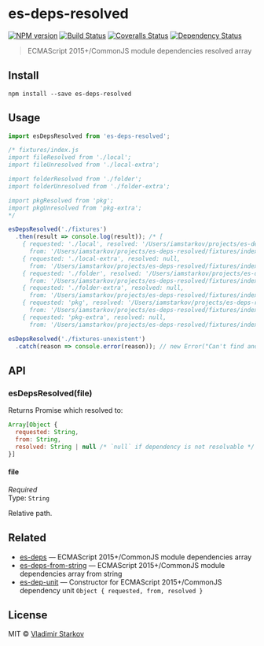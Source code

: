 # es-deps-resolved

[![NPM version][npm-image]][npm-url]
[![Build Status][travis-image]][travis-url]
[![Coveralls Status][coveralls-image]][coveralls-url]
[![Dependency Status][depstat-image]][depstat-url]

> ECMAScript 2015+/CommonJS module dependencies resolved array

## Install

    npm install --save es-deps-resolved

## Usage

```js
import esDepsResolved from 'es-deps-resolved';

/* fixtures/index.js
import fileResolved from './local';
import fileUnresolved from './local-extra';

import folderResolved from './folder';
import folderUnresolved from './folder-extra';

import pkgResolved from 'pkg';
import pkgUnresolved from 'pkg-extra';
*/

esDepsResolved('./fixtures')
  .then(result => console.log(result)); /* [
    { requested: './local', resolved: '/Users/iamstarkov/projects/es-deps-resolved/fixtures/local.js'
      from: '/Users/iamstarkov/projects/es-deps-resolved/fixtures/index.js' },
    { requested: './local-extra', resolved: null,
      from: '/Users/iamstarkov/projects/es-deps-resolved/fixtures/index.js' },
    { requested: './folder', resolved: '/Users/iamstarkov/projects/es-deps-resolved/fixtures/folder/index.js',
      from: '/Users/iamstarkov/projects/es-deps-resolved/fixtures/index.js' },
    { requested: './folder-extra', resolved: null,
      from: '/Users/iamstarkov/projects/es-deps-resolved/fixtures/index.js' },
    { requested: 'pkg', resolved: '/Users/iamstarkov/projects/es-deps-resolved/fixtures/node_modules/pkg/index.js',
      from: '/Users/iamstarkov/projects/es-deps-resolved/fixtures/index.js' },
    { requested: 'pkg-extra', resolved: null,
      from: '/Users/iamstarkov/projects/es-deps-resolved/fixtures/index.js' } ] */

esDepsResolved('./fixtures-unexistent')
  .catch(reason => console.error(reason)); // new Error("Can't find and open `./fixtures-unexistent`")
```

## API

### esDepsResolved(file)

Returns Promise which resolved to:
```js
Array[Object {
  requested: String,
  from: String,
  resolved: String | null /* `null` if dependency is not resolvable */
}]
```

#### file

*Required*  
Type: `String`

Relative path.

## Related

* [es-deps][es-deps] — ECMAScript 2015+/CommonJS module dependencies array
* [es-deps-from-string][es-deps-from-string] — ECMAScript 2015+/CommonJS module dependencies array from string
* [es-dep-unit][es-dep-unit] — Constructor for ECMAScript 2015+/CommonJS dependency unit `Object { requested, from, resolved }`

[es-deps]: https://github.com/iamstarkov/es-deps
[es-deps-from-string]: https://github.com/iamstarkov/es-deps-from-string
[es-dep-unit]: https://github.com/iamstarkov/es-dep-unit

## License

MIT © [Vladimir Starkov](https://iamstarkov.com)

[npm-url]: https://npmjs.org/package/es-deps-resolved
[npm-image]: https://img.shields.io/npm/v/es-deps-resolved.svg?style=flat-square

[travis-url]: https://travis-ci.org/iamstarkov/es-deps-resolved
[travis-image]: https://img.shields.io/travis/iamstarkov/es-deps-resolved.svg?style=flat-square

[coveralls-url]: https://coveralls.io/r/iamstarkov/es-deps-resolved
[coveralls-image]: https://img.shields.io/coveralls/iamstarkov/es-deps-resolved.svg?style=flat-square

[depstat-url]: https://david-dm.org/iamstarkov/es-deps-resolved
[depstat-image]: https://david-dm.org/iamstarkov/es-deps-resolved.svg?style=flat-square
